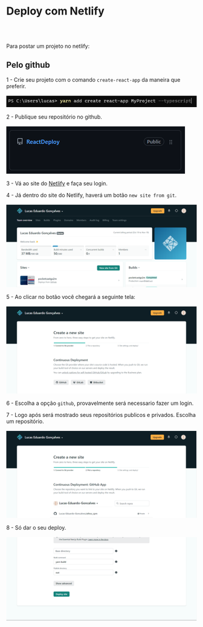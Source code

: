 # Deploy com Netlify
<br/>
<br/>


Para postar um projeto no netlify:
<br/>

## Pelo github
1 - Crie seu projeto com o comando `create-react-app` da maneira que preferir.
<br/>
<br/>
<img src="./img/yarn.png"/>
<br/>

2 - Publique seu repositório no github.
<br/>
<br/>
<img src="./img/deploy.png"/>
<br/>

3 - Vá ao site do <a href="https://www.netlify.com">Netlify</a> e faça seu login.

4 - Já dentro do site do Netlify, haverá um botão `new site from git`.
<br/>
<br/>
<img src="./img/netlify.png"/>
<br/>

5 - Ao clicar no botão você chegará a seguinte tela: 
<br/>
<br/>
<img src="./img/create.png"/>
<br/>

6 - Escolha a opção `github`, provavelmente será necessario fazer um login.

7 - Logo após será mostrado seus repositórios publicos e privados. Escolha um repositório.
<br/>
<br/>
<img src="./img/esolherrepo.png"/>
<br/>

8 - Só dar o seu deploy.
<br/>
<br/>
<img src="./img/deployrepo.png"/>
<br/>
